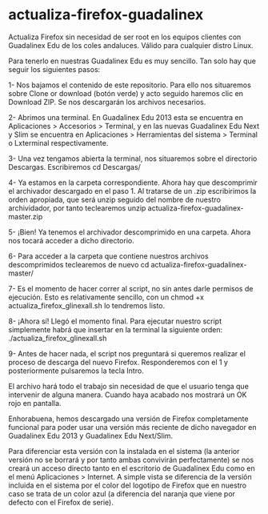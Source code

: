 # actualiza-firefox-guadalinex
Actualiza Firefox sin necesidad de ser root en los equipos clientes con Guadalinex Edu de los coles andaluces. Válido para cualquier distro Linux.

Para tenerlo en nuestras Guadalinex Edu es muy sencillo. Tan solo hay que seguir los siguientes pasos:

1- Nos bajamos el contenido de este repositorio. Para ello nos situaremos sobre Clone or download (botón verde) y acto seguido haremos clic en Download ZIP. Se nos descargarán los archivos necesarios.

2- Abrimos una terminal. En Guadalinex Edu 2013 esta se encuentra en Aplicaciones > Accesorios > Terminal, y en las nuevas Guadalinex Edu Next y Slim se encuentra en Aplicaciones > Herramientas del sistema > Terminal o Lxterminal respectivamente.

3- Una vez tengamos abierta la terminal, nos situaremos sobre el directorio Descargas. Escribiremos cd Descargas/

4- Ya estamos en la carpeta correspondiente. Ahora hay que descomprimir el archivador descargado en el paso 1. Al tratarse de un .zip escribirimos la orden apropiada, que será unzip seguido del nombre de nuestro archividador, por tanto teclearemos unzip actualiza-firefox-guadalinex-master.zip

5- ¡Bien! Ya tenemos el archivador descomprimido en una carpeta. Ahora nos tocará acceder a dicho directorio.

6- Para acceder a la carpeta que contiene nuestros archivos descomprimidos teclearemos de nuevo cd actualiza-firefox-guadalinex-master/

7- Es el momento de hacer correr al script, no sin antes darle permisos de ejecución. Esto es relativamente sencillo, con un chmod +x actualiza_firefox_glinexall.sh lo tendremos listo.

8- ¡Ahora sí! Llegó el momento final. Para ejecutar nuestro script simplemente habrá que insertar en la terminal la siguiente orden: ./actualiza_firefox_glinexall.sh 

9- Antes de hacer nada, el script nos preguntará si queremos realizar el proceso de descarga del nuevo Firefox. Responderemos con el 1 y posteriormente pulsaremos la tecla Intro.

El archivo hará todo el trabajo sin necesidad de que el usuario tenga que intervenir de alguna manera. Cuando haya acabado nos mostrará un OK rojo en pantalla.

Enhorabuena, hemos descargado una versión de Firefox completamente funcional para poder usar una versión más reciente de dicho navegador en Guadalinex Edu 2013 y Guadalinex Edu Next/Slim. 

Para diferenciar esta versión con la instalada en el sistema (la anterior versión no se borrará y por tanto ambas convivirán perfectamente) se nos creará un acceso directo tanto en el escritorio de Guadalinex Edu como en el menú Aplicaciones > Internet. A simple vista se diferencia de la versión incluida en el sistema por el color del logotipo de Firefox que en nuestro caso se trata de un color azul (a diferencia del naranja que viene por defecto con el Firefox de serie).

